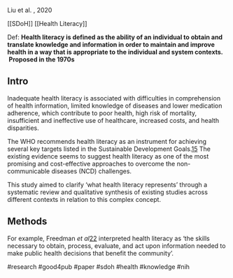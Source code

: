 Liu et al. , 2020

[[SDoH]] [[Health Literacy]]

Def: **Health literacy is defined as the ability of an individual to obtain and translate knowledge and information in order to maintain and improve health in a way that is appropriate to the individual and system contexts.  Proposed in the 1970s**

## Intro

Inadequate health literacy is associated with difficulties in comprehension of health information, limited knowledge of diseases and lower medication adherence, which contribute to poor health, high risk of mortality, insufficient and ineffective use of healthcare, increased costs, and health disparities.

The WHO recommends health literacy as an instrument for achieving several key targets listed in the Sustainable Development Goals.[15](https://www.ncbi.nlm.nih.gov/pmc/articles/PMC7239702/#R15) The existing evidence seems to suggest health literacy as one of the most promising and cost-effective approaches to overcome the non-communicable diseases (NCD) challenges.

This study aimed to clarify ‘what health literacy represents’ through a systematic review and qualitative synthesis of existing studies across different contexts in relation to this complex concept.

## Methods

For example, Freedman _et al_[22](https://www.ncbi.nlm.nih.gov/pmc/articles/PMC7239702/#R22) interpreted health literacy as ‘the skills necessary to obtain, process, evaluate, and act upon information needed to make public health decisions that benefit the community’.


#research #good4pub #paper #sdoh #health #knowledge #nih 